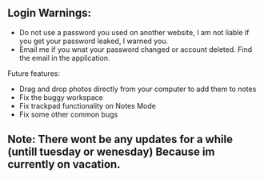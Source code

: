 ## Login Warnings:
- Do not use a password you used on another website, I am not liable if you get your password leaked, I warned you.
- Email me if you wnat your password changed or account deleted. Find the email in the application.

Future features:
- Drag and drop photos directly from your computer to add them to notes
- Fix the buggy workspace
- Fix trackpad functionality on Notes Mode
- Fix some other common bugs

## Note: There wont be any updates for a while (untill tuesday or wenesday) Because im currently on vacation.
